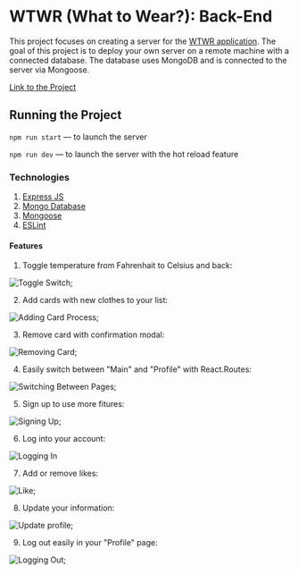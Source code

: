 # WTWR (What to Wear?): Back-End

This project focuses on creating a server for the [WTWR application](https://github.com/kamal-ganiev/se_project_react.git). The goal of this project is to deploy your own server on a remote machine with a connected database. The database uses MongoDB and is connected to the server via Mongoose.

[Link to the Project](https://wtwr-kamal-ganiev.students.nomoredomainssbs.ru/)

## Running the Project

`npm run start` — to launch the server

`npm run dev` — to launch the server with the hot reload feature

### Technologies

1. [Express JS](https://expressjs.com/)
2. [Mongo Database](https://www.mongodb.com/)
3. [Mongoose](https://mongoosejs.com/)
4. [ESLint](https://eslint.org/)

#### Features

1. Toggle temperature from Fahrenhait to Celsius and back:

![Toggle Switch](./images/demo/Toggle%20switch.gif);

2. Add cards with new clothes to your list:

![Adding Card Process](/images/demo/Adding%20card.gif);

3. Remove card with confirmation modal:

![Removing Card](./images/demo/Deleting%20card.gif);

4. Easily switch between "Main" and "Profile" with React.Routes:

![Switching Between Pages](./images/demo/Switching.gif);

5. Sign up to use more fitures:

![Signing Up](./images/demo/Signing%20up.gif);

6. Log into your account:

![Logging In](./images/demo/Logging%20in.gif)

7. Add or remove likes:

![Like](./images/demo/Liking.gif);

8. Update your information:

![Update profile](./images/demo/Update%20profile.gif);

9. Log out easily in your "Profile" page:

![Logging Out](./images/demo/Logging%20out.gif);
